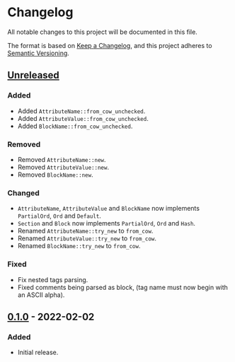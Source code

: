 # Changelog

All notable changes to this project will be documented in this file.

The format is based on [Keep a Changelog](https://keepachangelog.com/en/1.0.0/),
and this project adheres to [Semantic Versioning](https://semver.org/spec/v2.0.0.html).

## [Unreleased]

### Added

- Added `AttributeName::from_cow_unchecked`.
- Added `AttributeValue::from_cow_unchecked`.
- Added `BlockName::from_cow_unchecked`.

### Removed

- Removed `AttributeName::new`.
- Removed `AttributeValue::new`.
- Removed `BlockName::new`.

### Changed

- `AttributeName`, `AttributeValue` and `BlockName` now implements `PartialOrd`, `Ord` and `Default`.
- `Section` and `Block` now implements `PartialOrd`, `Ord` and `Hash`.
- Renamed `AttributeName::try_new` to `from_cow`.
- Renamed `AttributeValue::try_new` to `from_cow`.
- Renamed `BlockName::try_new` to `from_cow`.

### Fixed

- Fix nested tags parsing.
- Fixed comments being parsed as block, (tag name must now begin with an ASCII alpha).

## [0.1.0] - 2022-02-02

### Added

- Initial release.

[unreleased]: https://github.com/malobre/vue-sfc/compare/v0.1.0...HEAD
[0.1.0]: https://github.com/malobre/vue-sfc/releases/tag/v0.1.0
